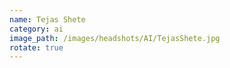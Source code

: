 ```yaml
---
name: Tejas Shete
category: ai
image_path: /images/headshots/AI/TejasShete.jpg
rotate: true
---
```

